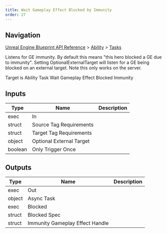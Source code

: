 ```yaml
---
title: Wait Gameplay Effect Blocked by Immunity
order: 27
---
```

## Navigation

[Unreal Engine Blueprint API Reference](https://dev.epicgames.com/documentation/en-us/unreal-engine/BlueprintAPI) > [Ability](https://dev.epicgames.com/documentation/en-us/unreal-engine/BlueprintAPI/Ability) > [Tasks](https://dev.epicgames.com/documentation/en-us/unreal-engine/BlueprintAPI/Ability/Tasks)

Listens for GE immunity. By default this means "this hero blocked a GE due to immunity". Setting OptionalExternalTarget will listen for a GE being blocked on an external target. Note this only works on the server.

Target is Ability Task Wait Gameplay Effect Blocked Immunity

## Inputs

| Type | Name | Description |
| --- | --- | --- |
| exec | In |  |
| struct | Source Tag Requirements |  |
| struct | Target Tag Requirements |  |
| object | Optional External Target |  |
| boolean | Only Trigger Once |  |

## Outputs

| Type | Name | Description |
| --- | --- | --- |
| exec | Out |  |
| object | Async Task |  |
| exec | Blocked |  |
| struct | Blocked Spec |  |
| struct | Immunity Gameplay Effect Handle |  |
